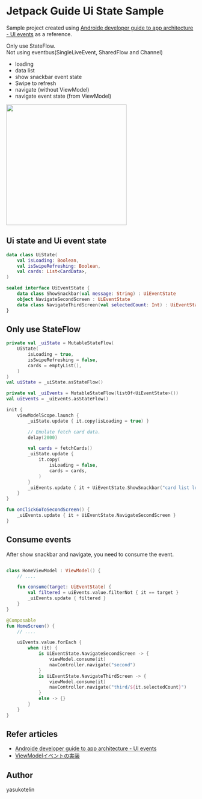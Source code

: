 # Jetpack Guide Ui State Sample

Sample project created using [Androide developer guide to app architecture - UI events](https://developer.android.com/jetpack/guide/ui-layer/events?utm_source=pocket_mylist) as a reference.

Only use StateFlow.  
Not using eventbus(SingleLiveEvent, SharedFlow and Channel)

- loading
- data list
- show snackbar event state
- Swipe to refresh
- navigate (without ViewModel)
- navigate event state (from ViewModel)

<img src="https://user-images.githubusercontent.com/31115673/155674983-931a7a98-9d51-444d-a6bd-af6dda98d551.gif" width="320px" />

## Ui state and Ui event state

```kotlin
data class UiState(
    val isLoading: Boolean,
    val isSwipeRefreshing: Boolean,
    val cards: List<CardData>,
)

sealed interface UiEventState {
    data class ShowSnackbar(val message: String) : UiEventState
    object NavigateSecondScreen : UiEventState
    data class NavigateThirdScreen(val selectedCount: Int) : UiEventState
}
```

## Only use StateFlow

```kotlin
private val _uiState = MutableStateFlow(
    UiState(
        isLoading = true,
        isSwipeRefreshing = false,
        cards = emptyList(),
    )
)
val uiState = _uiState.asStateFlow()

private val _uiEvents = MutableStateFlow(listOf<UiEventState>())
val uiEvents = _uiEvents.asStateFlow()

init {
    viewModelScope.launch {
        _uiState.update { it.copy(isLoading = true) }

        // Emulate fetch card data.
        delay(2000)

        val cards = fetchCards()
        _uiState.update {
            it.copy(
                isLoading = false,
                cards = cards,
            )
        }
        _uiEvents.update { it + UiEventState.ShowSnackbar("card list loaded!") }
    }
}

fun onClickGoToSecondScreen() {
    _uiEvents.update { it + UiEventState.NavigateSecondScreen }
}
```

## Consume events

After show snackbar and navigate, you need to consume the event.

```kotlin

class HomeViewModel : ViewModel() {
    // ....

    fun consume(target: UiEventState) {
        val filtered = uiEvents.value.filterNot { it == target }
        _uiEvents.update { filtered }
    }
}

@Composable
fun HomeScreen() {
    // ....

    uiEvents.value.forEach {
        when (it) {
            is UiEventState.NavigateSecondScreen -> {
                viewModel.consume(it)
                navController.navigate("second")
            }
            is UiEventState.NavigateThirdScreen -> {
                viewModel.consume(it)
                navController.navigate("third/${it.selectedCount}")
            }
            else -> {}
        }
    }
}
```

## Refer articles

- [Androide developer guide to app architecture - UI events](https://developer.android.com/jetpack/guide/ui-layer/events?utm_source=pocket_mylist)
- [ViewModelイベントの実装](https://star-zero.medium.com/viewmodel%E3%82%A4%E3%83%99%E3%83%B3%E3%83%88%E3%81%AE%E5%AE%9F%E8%A3%85-74dd814deb97)



## Author

yasukotelin